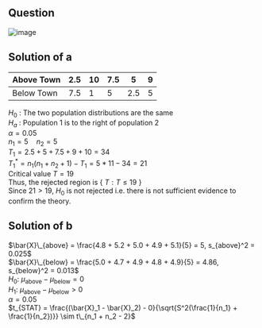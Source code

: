 ## Question

![image](https://github.com/user-attachments/assets/e3467e68-cb6d-43ff-a654-287967c18fde)

## Solution of a

| Above Town | 2.5 | 10  | 7.5 |  5  |  9  |
|------------|-----|-----|-----|-----|-----|
| Below Town | 7.5 |  1  |  5  | 2.5 |  5  |

$H_0$ : The two population distributions are the same  
$H_a$ : Population 1 is to the right of population 2  
$\alpha = 0.05$  
$n_1 = 5 \quad n_2 = 5$  
$T_1 = 2.5 + 5 + 7.5 + 9 + 10 = 34$  
$T_1^* = n_1 (n_1 + n_2 + 1) - T_1 = 5 * 11 - 34 = 21$  
Critical value $T = 19$  
Thus, the rejected region is { $T: T \leq 19$ }  
Since $21 > 19$, $H_0$ is not rejected i.e. there is not sufficient evidence to confirm the theory.

## Solution of b
$\bar{X}\_{above} = \frac{4.8 + 5.2 + 5.0 + 4.9 + 5.1}{5} = 5, s_{above}^2 = 0.025$  
$\bar{X}\_{below} = \frac{5.0 + 4.7 + 4.9 + 4.8 + 4.9}{5} = 4.86, s_{below}^2 = 0.013$  
$H_0$: $\mu_{\text{above}} - \mu_{\text{below}} = 0$  
$H_1$: $\mu_{\text{above}} - \mu_{\text{below}} > 0$  
$\alpha = 0.05$  
$t_{STAT} = \frac{(\bar{X}_1 - \bar{X}_2) - 0}{\sqrt{S^2(\frac{1}{n_1} + \frac{1}{n_2})}} \sim  t\_{n_1 + n_2 - 2}$  
